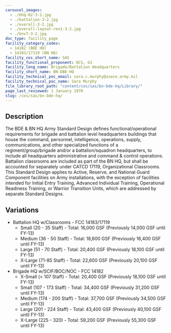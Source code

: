 ```yaml
---
carousel_images:
  - ./bhq-02-3-2.jpg
  - ./battalion-3-2.jpg
  - ./overall-3-2.jpg
  - ./overall-layout-rev1-3-2.jpg
  - ./bnv7-3-2.jpg
doc_type: facility_page
facility_category_codes:
  - 14182 (BDE HQ)
  - 14183/17119 (BN HQ)
facility_cos_short_name: SAS
facility_functional_proponent: DCS, G3
facility_long_name: Brigade/Battalion Headquarters
facility_short_name: BN-DBE-HQ
facility_technical_poc_email: sara.c.murphy@usace.army.mil
facility_technical_poc_name: Sara Murphy
file_library_root_path: "content/cos/sas/bn-bde-hq/Library/"
page_last_reviewed: 1 January 1970
slug: /cos/sas/bn-bde-hq/
---
```


## Description

The BDE & BN HQ Army Standard Design defines functional/operational requirements for brigade and battalion level headquarters buildings that house the command, personnel, intelligence, operations, supply, communications, and other specialized functions of a regiment/group/brigade and/or a battalion/squadron headquarters, to include all headquarters administrative and command & control operations. Battalion classrooms are included as part of the BN HQ, but shall be accounted for separately under CATCD 17119, Organizational Classrooms. This Standard Design applies to Active, Reserve, and National Guard Component facilities on Army installations, with the exception of facilities intended for Initial Entry Training, Advanced Individual Training, Operational Readiness Training, or Warrior Transition Units, which are addressed by separate Standard Designs.

## Variations

- Battalion HQ w/Classrooms - FCC 14183/17119
  - Small (20 - 35 Staff) - Total: 16,000 GSF (Previously 14,000 GSF until FY-13)
  - Medium (36 - 50 Staff) - Total: 18,600 GSF (Previously 16,400 GSF until FY-13)
  - Large (51 - 70 Staff) - Total: 20,400 GSF (Previously 18,100 GSF until FY-13)
  - X-Large (71-85 Staff) - Total: 22,600 GSF (Previously 20,100 GSF until FY-13)
- Brigade HQ w/SCIF/BOC/NOC - FCC 14182
  - X-Small (< 107 Staff) - Total: 20,400 GSF (Previously 18,100 GSF until FY-13)
  - Small (107 - 173 Staff) - Total: 34,400 GSF (Previously 31,200 GSF until FY-13)
  - Medium (174 - 200 Staff) - Total: 37,700 GSF (Previously 34,500 GSF until FY-13)
  - Large (201 - 224 Staff) - Total: 43,400 GSF (Previously 40,100 GSF until FY-13)
  - X-Large (225 - 320) - Total: 59,200 GSF (Previously 55,300 GSF until FY-13)
